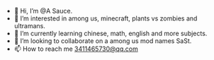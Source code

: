 - 👋 Hi, I’m @A Sauce.
- 👀 I’m interested in among us, minecraft, plants vs zombies and ultramans.
- 🌱 I’m currently learning chinese, math, english and more subjects.
- 💞️ I’m looking to collaborate on a among us mod names SaSt.
- 📫 How to reach me 3411465730@qq.com

<!---
A-Sauce/A-Sauce is a ✨ special ✨ repository because its `README.md` (this file) appears on your GitHub profile.
You can click the Preview link to take a look at your changes.
--->
